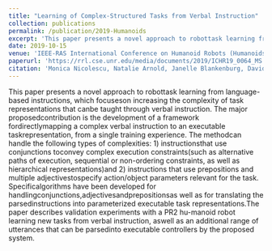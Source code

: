 ```yaml
---
title: "Learning of Complex-Structured Tasks from Verbal Instruction"
collection: publications
permalink: /publication/2019-Humanoids
excerpt: 'This paper presents a novel approach to robottask learning from language-based instructions, which focuseson increasing the complexity of task representations that canbe taught through verbal instruction.'
date: 2019-10-15
venue: 'IEEE-RAS International Conference on Humanoid Robots (Humanoids).'
paperurl: 'https://rrl.cse.unr.edu/media/documents/2019/ICHR19_0064_MS.pdf'
citation: 'Monica Nicolescu, Natalie Arnold, Janelle Blankenburg, David Feil-Seifer, Santosh Balajee Banisetty, Mircea Nicolescu, Andrew Palmer, Thor Monteverde. "Learning of Complex-Structured Tasks from Verbal Instruction." In IEEE-RAS International Conference on Humanoid Robots (Humanoids), Toronto, Canada, Oct 2019'
---
```

This paper presents a novel approach to robottask learning from language-based instructions, which focuseson increasing the complexity of task representations that canbe taught through verbal instruction. The major proposedcontribution is the development of a framework fordirectlymapping  a  complex  verbal  instruction  to  an  executable  taskrepresentation, from a single training experience. The methodcan handle the following types of complexities: 1) instructionsthat use conjunctions toconvey  complex  execution  constraints(such as alternative paths of execution, sequential or non-ordering constraints, as well as hierarchical representations)and 2) instructions that use prepositions and multiple adjectivestospecify action/object parameters relevant for the task. Specificalgorithms have been developed for handlingconjunctions,adjectivesandprepositionsas well as for translating the parsedinstructions into parameterized executable task representations.The paper describes validation experiments with a PR2 hu-manoid robot learning new tasks from verbal instruction, aswell as an additional range of utterances that can be parsedinto executable controllers by the proposed system.